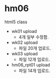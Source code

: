 # hm06
html5 class

- wk01 upload 
  - 4개 일부 수정함.
- wk02 upload 
  - 파일 20개 업로드.
- wk03 upload
  - 파일 12개 업로드.
- hm06_rpt01 upload 
  - 파일 14개 업로드.
